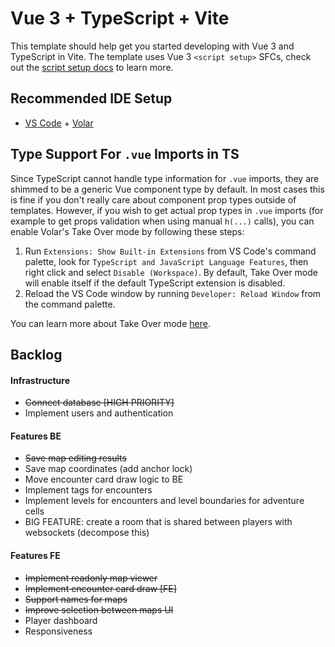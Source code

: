 # Vue 3 + TypeScript + Vite

This template should help get you started developing with Vue 3 and TypeScript in Vite. The template uses Vue 3 `<script setup>` SFCs, check out the [script setup docs](https://v3.vuejs.org/api/sfc-script-setup.html#sfc-script-setup) to learn more.

## Recommended IDE Setup

- [VS Code](https://code.visualstudio.com/) + [Volar](https://marketplace.visualstudio.com/items?itemName=Vue.volar)

## Type Support For `.vue` Imports in TS

Since TypeScript cannot handle type information for `.vue` imports, they are shimmed to be a generic Vue component type by default. In most cases this is fine if you don't really care about component prop types outside of templates. However, if you wish to get actual prop types in `.vue` imports (for example to get props validation when using manual `h(...)` calls), you can enable Volar's Take Over mode by following these steps:

1. Run `Extensions: Show Built-in Extensions` from VS Code's command palette, look for `TypeScript and JavaScript Language Features`, then right click and select `Disable (Workspace)`. By default, Take Over mode will enable itself if the default TypeScript extension is disabled.
2. Reload the VS Code window by running `Developer: Reload Window` from the command palette.

You can learn more about Take Over mode [here](https://github.com/johnsoncodehk/volar/discussions/471).

## Backlog
#### Infrastructure
- <del>Connect database [HIGH PRIORITY]</del>
- Implement users and authentication

#### Features BE
- <del>Save map editing results</del>
- Save map coordinates (add anchor lock)
- Move encounter card draw logic to BE
- Implement tags for encounters
- Implement levels for encounters and level boundaries for adventure cells
- BIG FEATURE: create a room that is shared between players with websockets (decompose this)
#### Features FE
- <del>Implement readonly map viewer</del>
- <del>Implement encounter card draw [FE]</del>
- <del>Support names for maps</del>
- <del>Improve selection between maps UI</del>
- Player dashboard
- Responsiveness
